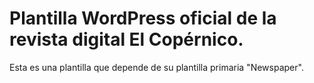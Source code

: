 # Plantilla WordPress oficial de la revista digital El Copérnico.
Esta es una plantilla que depende de su plantilla primaria "Newspaper".
